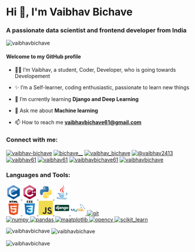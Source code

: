 <h1 >Hi 👋, I'm Vaibhav Bichave</h1>
<h3 >A passionate data scientist and frontend developer from India</h3>

<p align="left"> <img src="https://komarev.com/ghpvc/?username=vaibhavbichave&label=Profile%20views&color=0e75b6&style=flat" alt="vaibhavbichave" /> </p>

#### Welcome to my GitHub profile 

- 👩‍💻 I’m Vaibhav, a student, Coder, Developer, who is going towards Developement 

- ✨ I’m a Self-learner, coding enthusiastic, passionate to learn new things 

- 🌱 I’m currently learning **Django and Deep Learning**

- 💬 Ask me about **Machine learning**

- 📫 How to reach me **vaibhavbichave61@gmail.com**

<h3 align="left">Connect with me:</h3>
<p align="left">
<a href="https://linkedin.com/in/vaibhav-bichave" target="blank"><img align="center" src="https://raw.githubusercontent.com/rahuldkjain/github-profile-readme-generator/master/src/images/icons/Social/linked-in-alt.svg" alt="vaibhav-bichave" height="30" width="40" /></a>
<a href="https://instagram.com/vaibhav_bichave" target="blank"><img align="center" src="https://raw.githubusercontent.com/rahuldkjain/github-profile-readme-generator/master/src/images/icons/Social/instagram.svg" alt="bichave__" height="30" width="40" /></a>
<a href="https://www.hackerrank.com/vaibhav_bichave" target="blank"><img align="center" src="https://raw.githubusercontent.com/rahuldkjain/github-profile-readme-generator/master/src/images/icons/Social/hackerrank.svg" alt="vaibhav_bichave" height="30" width="40" /></a>
<a href="https://www.hackerearth.com/@vaibhav2413" target="blank"><img align="center" src="https://raw.githubusercontent.com/rahuldkjain/github-profile-readme-generator/master/src/images/icons/Social/hackerearth.svg" alt="@vaibhav2413" height="30" width="40" /></a>
<a href="https://www.codechef.com/users/vaibhav61" target="blank"><img align="center" src="https://cdn.jsdelivr.net/npm/simple-icons@3.1.0/icons/codechef.svg" alt="vaibhav61" height="30" width="40" /></a>
<a href="https://codeforces.com/profile/vaibhav61" target="blank"><img align="center" src="https://cdn.jsdelivr.net/npm/simple-icons@3.0.1/icons/codeforces.svg" alt="vaibhav61" height="30" width="40" /></a>
<a href="https://auth.geeksforgeeks.org/user/vaibhavbichave61" target="blank"><img align="center" src="https://raw.githubusercontent.com/rahuldkjain/github-profile-readme-generator/master/src/images/icons/Social/geeks-for-geeks.svg" alt="vaibhavbichave61" height="30" width="40" /></a>
<a href="https://www.leetcode.com/vaibhavbichave" target="blank"><img align="center" src="https://raw.githubusercontent.com/rahuldkjain/github-profile-readme-generator/master/src/images/icons/Social/leet-code.svg" alt="vaibhavbichave" height="30" width="40" /></a>
</p>

<h3 align="left">Languages and Tools:</h3>
<p align="left"> 
<a href="https://www.cprogramming.com/" target="_blank"> <img src="https://raw.githubusercontent.com/devicons/devicon/master/icons/c/c-original.svg" alt="c" width="40" height="40"/> </a> 
<a href="https://www.w3schools.com/cpp/" target="_blank"> <img src="https://raw.githubusercontent.com/devicons/devicon/master/icons/cplusplus/cplusplus-original.svg" alt="cplusplus" width="40" height="40"/> </a> 
<a href="https://www.python.org" target="_blank"> <img src="https://raw.githubusercontent.com/devicons/devicon/master/icons/python/python-original.svg" alt="python" width="40" height="40"/> </a>
<a href="https://www.java.com" target="_blank"> <img src="https://raw.githubusercontent.com/devicons/devicon/master/icons/java/java-original.svg" alt="java" width="40" height="40"/> </a>
<br>
<a href="https://www.w3.org/html/" target="_blank"> <img src="https://raw.githubusercontent.com/devicons/devicon/master/icons/html5/html5-original-wordmark.svg" alt="html5" width="40" height="40"/> </a>   
<a href="https://www.w3schools.com/css/" target="_blank"> <img src="https://raw.githubusercontent.com/devicons/devicon/master/icons/css3/css3-original-wordmark.svg" alt="css3" width="40" height="40"/> </a> 
<a href="https://developer.mozilla.org/en-US/docs/Web/JavaScript" target="_blank"> <img src="https://raw.githubusercontent.com/devicons/devicon/master/icons/javascript/javascript-original.svg" alt="javascript" width="40" height="40"/> </a> 
<a href="https://www.djangoproject.com/" target="_blank"> <img src="https://raw.githubusercontent.com/devicons/devicon/master/icons/django/django-original.svg" alt="django" width="40" height="40"/> </a> 
<a href="https://www.mysql.com/" target="_blank"> <img src="https://raw.githubusercontent.com/devicons/devicon/master/icons/mysql/mysql-original-wordmark.svg" alt="mysql" width="40" height="40"/> </a> 
<a href="https://git-scm.com/" target="_blank"> <img src="https://www.vectorlogo.zone/logos/git-scm/git-scm-icon.svg" alt="git" width="40" height="40"/> </a>
<br>
<a href="https://numpy.org/doc/" target="_blank"> <img src="https://upload.wikimedia.org/wikipedia/commons/3/31/NumPy_logo_2020.svg" alt="numpy" width="40" height="40"/> </a> 
<a href="https://pandas.pydata.org/" target="_blank"> <img src="https://upload.wikimedia.org/wikipedia/commons/e/ed/Pandas_logo.svg" alt="pandas" width="40" height="40"/> </a>
<a href="https://matplotlib.org/" target="_blank"> <img src="https://upload.wikimedia.org/wikipedia/commons/8/84/Matplotlib_icon.svg" alt="maatplotlib" width="40" height="40"/> </a> 
<a href="https://opencv.org/" target="_blank"> <img src="https://www.vectorlogo.zone/logos/opencv/opencv-icon.svg" alt="opencv" width="40" height="40"/> </a> 
<a href="https://scikit-learn.org/" target="_blank"> <img src="https://upload.wikimedia.org/wikipedia/commons/0/05/Scikit_learn_logo_small.svg" alt="scikit_learn" width="40" height="40"/> </a> </p>


<p><img align="left" src="https://github-readme-stats.vercel.app/api/top-langs?username=vaibhavbichave&show_icons=true&locale=en&layout=compact" alt="vaibhavbichave" /></p>

<p>&nbsp;<img align="center" src="https://github-readme-stats.vercel.app/api?username=vaibhavbichave&show_icons=true&locale=en" alt="vaibhavbichave" /></p>

<p><img align="center" src="https://github-readme-streak-stats.herokuapp.com/?user=vaibhavbichave&" alt="vaibhavbichave" /></p>

